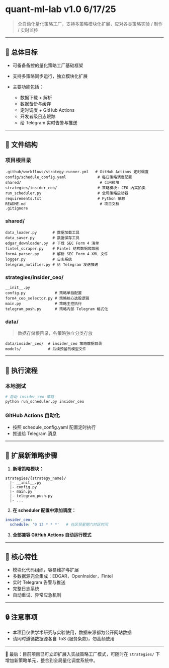 
# quant-ml-lab v1.0 6/17/25

> 全自动化量化策略工厂，支持多策略模块化扩展，应对各类策略实验 / 制作 / 实时监控

---

## 🏢 总体目标

* 可备备备控的量化策略工厂基础框架
* 支持多策略同步运行，独立模块化扩展
* 主要功能包括：

  * 数据下载 + 解析
  * 数据备份与缓存
  * 定时调度 + GitHub Actions
  * 开发者级日志跟踪
  * 给 Telegram 实时告警与推送

---

## 🔄 文件结构

### 项目根目录

```
.github/workflows/strategy-runner.yml   # GitHub Actions 定时调度
config/schedule_config.yaml              # 每日策略调度配置
shared/                                   # 公用模块
strategies/insider_ceo/                  # 策略模块: CEO 內实拍卖
run_scheduler.py                         # 全局策略启动器
requirements.txt                         # Python 依赖
README.md                                 # 项目文档
.gitignore
```

### shared/

```
data_loader.py       # 数据加载工具
data_saver.py        # 数据保存工具
edgar_downloader.py  # 下载 SEC Form 4 清单
fintel_scraper.py    # Fintel 结构数据爬取器
form4_parser.py      # 解析 SEC Form 4 XML 文件
logger.py            # 日志系统
telegram_notifier.py # 给 Telegram 发送推送
```

### strategies/insider\_ceo/

```
__init__.py
config.py             # 策略单独配置
form4_ceo_selector.py # 策略核心选股逻辑
main.py               # 策略主控执行
telegram_push.py      # 策略内部 Telegram 格式化
```

### data/

> 数据存储根目录，各策略独立分类存放

```
data/insider_ceo/  # insider_ceo 策略数据目录
models/            # 后续预留的模型文件
```

---

## 📅 执行流程

### 本地测试

```bash
# 启动 insider_ceo 策略
python run_scheduler.py insider_ceo
```

### GitHub Actions 自动化

* 按照 schedule\_config.yaml 配置定时执行
* 推送给 Telegram 消息

---

## 🔄 扩展新策略步骤

1. **新增策略模块：**

```
strategies/{strategy_name}/
  |- __init__.py
  |- config.py
  |- main.py
  |- telegram_push.py
  |- ...
```

2. **在 scheduler 配置中添加调度：**

```yaml
insider_ceo:
  schedule: '0 13 * * *'   # 社区贸星期六时区时间
```

3. **全部兼容 GitHub Actions 自动运行模式**

---

## 🔧 核心特性

* 模块化代码组织，容易维护与扩展
* 多数据源完全集成：EDGAR，OpenInsider，Fintel
* 实时 Telegram 告警与推送
* 完整日志系统
* 自动重试、异常应急机制

---

## 🔒 注意事项

* 本项目仅供学术研究与实验使用，数据来源都为公开网站数据
* 请同时遵循数据源各自 ToS (服务条款)，勿高频使用

---

📄 最后：目前项目已可立即扩展入实战策略工厂模式，可随时在 `strategies/` 下增加新策略单元，整合到全局量化调度系统中。


